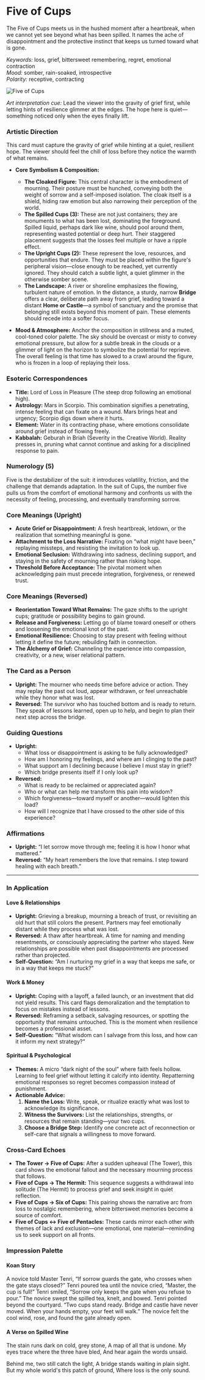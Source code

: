 # Five of Cups

The Five of Cups meets us in the hushed moment after a heartbreak, when we cannot yet see beyond what has been spilled. It names the ache of disappointment and the protective instinct that keeps us turned toward what is gone.

*Keywords:* loss, grief, bittersweet remembering, regret, emotional contraction  
*Mood:* somber, rain-soaked, introspective  
*Polarity:* receptive, contracting

![Five of Cups](cups_05.jpg)

*Art interpretation cue:* Lead the viewer into the gravity of grief first, while letting hints of resilience glimmer at the edges. The hope here is quiet—something noticed only when the eyes finally lift.

### Artistic Direction

This card must capture the gravity of grief while hinting at a quiet, resilient hope. The viewer should feel the chill of loss before they notice the warmth of what remains.

*   **Core Symbolism & Composition:**
    *   **The Cloaked Figure:** This central character is the embodiment of mourning. Their posture must be hunched, conveying both the weight of sorrow and a self-imposed isolation. The cloak itself is a shield, hiding raw emotion but also narrowing their perception of the world.
    *   **The Spilled Cups (3):** These are not just containers; they are monuments to what has been lost, dominating the foreground. Spilled liquid, perhaps dark like wine, should pool around them, representing wasted potential or deep hurt. Their staggered placement suggests that the losses feel multiple or have a ripple effect.
    *   **The Upright Cups (2):** These represent the love, resources, and opportunities that endure. They must be placed within the figure's peripheral vision—close enough to be reached, yet currently ignored. They should catch a subtle light, a quiet glimmer in the otherwise somber scene.
    *   **The Landscape:** A river or shoreline emphasizes the flowing, turbulent nature of emotion. In the distance, a sturdy, narrow **Bridge** offers a clear, deliberate path away from grief, leading toward a distant **Home or Castle**—a symbol of sanctuary and the promise that belonging still exists beyond this moment of pain. These elements should recede into a softer focus.

*   **Mood & Atmosphere:**
    Anchor the composition in stillness and a muted, cool-toned color palette. The sky should be overcast or misty to convey emotional pressure, but allow for a subtle break in the clouds or a glimmer of light on the horizon to symbolize the potential for reprieve. The overall feeling is that time has slowed to a crawl around the figure, who is frozen in a loop of replaying their loss.

### Esoteric Correspondences

*   **Title:** Lord of Loss in Pleasure (The steep drop following an emotional high).
*   **Astrology:** Mars in Scorpio. This combination signifies a penetrating, intense feeling that can fixate on a wound. Mars brings heat and urgency; Scorpio digs down where it hurts.
*   **Element:** Water in its contracting phase, where emotions consolidate around grief instead of flowing freely.
*   **Kabbalah:** Geburah in Briah (Severity in the Creative World). Reality presses in, pruning what cannot continue and asking for a disciplined response to pain.

### Numerology (5)

Five is the destabilizer of the suit: it introduces volatility, friction, and the challenge that demands adaptation. In the suit of Cups, the number five pulls us from the comfort of emotional harmony and confronts us with the necessity of feeling, processing, and eventually transforming sorrow.

### Core Meanings (Upright)

*   **Acute Grief or Disappointment:** A fresh heartbreak, letdown, or the realization that something meaningful is gone.
*   **Attachment to the Loss Narrative:** Fixating on “what might have been,” replaying missteps, and resisting the invitation to look up.
*   **Emotional Seclusion:** Withdrawing into sadness, declining support, and staying in the safety of mourning rather than risking hope.
*   **Threshold Before Acceptance:** The pivotal moment when acknowledging pain must precede integration, forgiveness, or renewed trust.

### Core Meanings (Reversed)

*   **Reorientation Toward What Remains:** The gaze shifts to the upright cups; gratitude or possibility begins to gain ground.
*   **Release and Forgiveness:** Letting go of blame toward oneself or others and loosening the emotional knot of the past.
*   **Emotional Resilience:** Choosing to stay present with feeling without letting it define the future; rebuilding faith in connection.
*   **The Alchemy of Grief:** Channeling the experience into compassion, creativity, or a new, wiser relational pattern.

### The Card as a Person

*   **Upright:** The mourner who needs time before advice or action. They may replay the past out loud, appear withdrawn, or feel unreachable while they honor what was lost.
*   **Reversed:** The survivor who has touched bottom and is ready to return. They speak of lessons learned, open up to help, and begin to plan their next step across the bridge.

### Guiding Questions

*   **Upright:**
    *   What loss or disappointment is asking to be fully acknowledged?
    *   How am I honoring my feelings, and where am I clinging to the past?
    *   What support am I declining because I believe I must stay in grief?
    *   Which bridge presents itself if I only look up?
*   **Reversed:**
    *   What is ready to be reclaimed or appreciated again?
    *   Who or what can help me transform this pain into wisdom?
    *   Which forgiveness—toward myself or another—would lighten this load?
    *   How will I recognize that I have crossed to the other side of this experience?

### Affirmations

*   **Upright:** “I let sorrow move through me; feeling it is how I honor what mattered.”
*   **Reversed:** “My heart remembers the love that remains. I step toward healing with each breath.”

---

### In Application

#### Love & Relationships

*   **Upright:** Grieving a breakup, mourning a breach of trust, or revisiting an old hurt that still colors the present. Partners may feel emotionally distant while they process what was lost.
*   **Reversed:** A thaw after heartbreak. A time for naming and mending resentments, or consciously appreciating the partner who stayed. New relationships are possible when past disappointments are processed rather than projected.
*   **Self-Question:** “Am I nurturing my grief in a way that keeps me safe, or in a way that keeps me stuck?”

#### Work & Money

*   **Upright:** Coping with a layoff, a failed launch, or an investment that did not yield results. This card flags demoralization and the temptation to focus on mistakes instead of lessons.
*   **Reversed:** Reframing a setback, salvaging resources, or spotting the opportunity that remains untouched. This is the moment when resilience becomes a professional asset.
*   **Self-Question:** “What wisdom can I salvage from this loss, and how can it inform my next strategy?”

#### Spiritual & Psychological

*   **Themes:** A micro “dark night of the soul” where faith feels hollow. Learning to feel grief without letting it calcify into identity. Repatterning emotional responses so regret becomes compassion instead of punishment.
*   **Actionable Advice:**
    1.  **Name the Loss:** Write, speak, or ritualize exactly what was lost to acknowledge its significance.
    2.  **Witness the Survivors:** List the relationships, strengths, or resources that remain standing—your two cups.
    3.  **Choose a Bridge Step:** Identify one concrete act of reconnection or self-care that signals a willingness to move forward.

### Cross-Card Echoes

*   **The Tower → Five of Cups:** After a sudden upheaval (The Tower), this card shows the emotional fallout and the necessary mourning process that follows.
*   **Five of Cups → The Hermit:** This sequence suggests a withdrawal into solitude (The Hermit) to process grief and seek insight in quiet reflection.
*   **Five of Cups → Six of Cups:** This pairing shows the narrative arc from loss to nostalgic remembering, where bittersweet memories become a source of comfort.
*   **Five of Cups ↔ Five of Pentacles:** These cards mirror each other with themes of lack and exclusion—one emotional, one material—reminding us to seek support on all fronts.

### Impression Palette

#### Koan Story

A novice told Master Tenri, “If sorrow guards the gate, who crosses when the gate stays closed?” Tenri poured tea until the novice cried, “Master, the cup is full!” Tenri smiled, “Sorrow only keeps the gate when you refuse to pour.” The novice swept the spilled tea, knelt, and bowed. Tenri pointed beyond the courtyard. “Two cups stand ready. Bridge and castle have never moved. When your hands empty, your feet will walk.” The novice felt the cool wind, rose, and found the gate already open.

#### A Verse on Spilled Wine

The stain runs dark on cold, grey stone,
A map of all that is undone.
My eyes trace where the three have bled,
And hear again the words unsaid.

Behind me, two still catch the light,
A bridge stands waiting in plain sight.
But my whole world's this patch of ground,
Where loss is the only sound.
